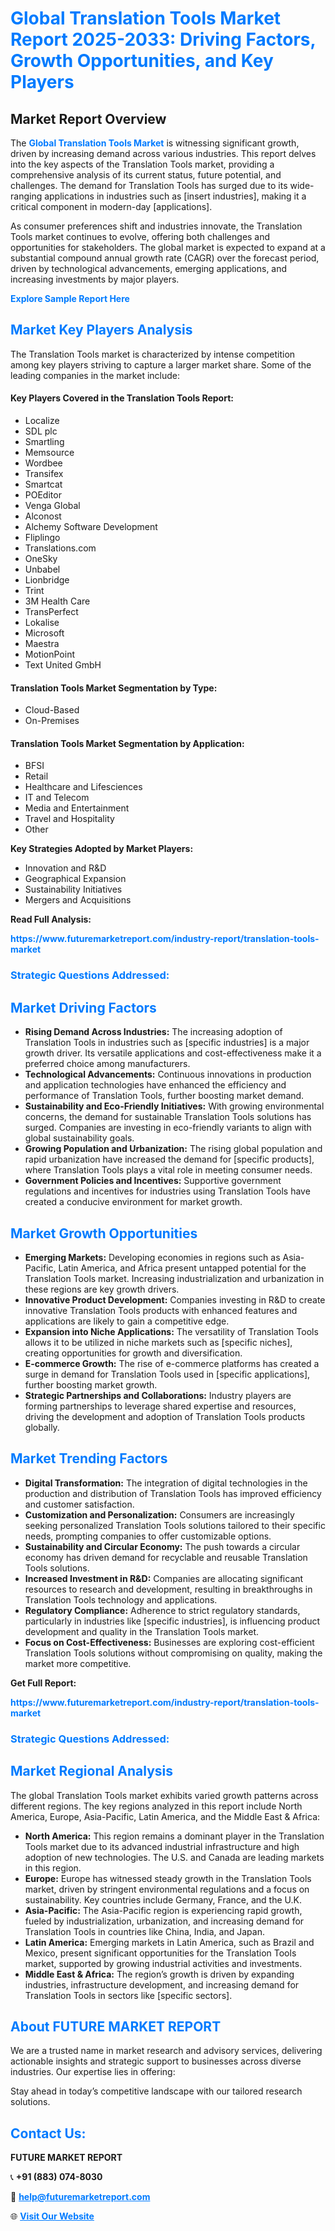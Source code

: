 <h1 style="color: #007BFF;">Global Translation Tools Market Report 2025-2033: Driving Factors, Growth Opportunities, and Key Players</h1>

<section id="overview">
<h2>Market Report Overview</h2>
<p>The <a href="https://www.futuremarketreport.com/industry-report/translation-tools-market" style="color: #007BFF; text-decoration: none;"><strong>Global Translation Tools Market</strong></a> is witnessing significant growth, driven by increasing demand across various industries. This report delves into the key aspects of the Translation Tools market, providing a comprehensive analysis of its current status, future potential, and challenges. The demand for Translation Tools has surged due to its wide-ranging applications in industries such as [insert industries], making it a critical component in modern-day [applications].</p>
<p>As consumer preferences shift and industries innovate, the Translation Tools market continues to evolve, offering both challenges and opportunities for stakeholders. The global market is expected to expand at a substantial compound annual growth rate (CAGR) over the forecast period, driven by technological advancements, emerging applications, and increasing investments by major players.</p>
</section>

<section id="overview">
<p><a href="https://www.futuremarketreport.com/request-sample/reportId=57277" style="color: #007BFF; text-decoration: none;"><strong>Explore Sample Report Here</strong></a></p>
</section>

<section id="key-players">
<h2 style="color: #007BFF;">Market Key Players Analysis</h2>
<p>The Translation Tools market is characterized by intense competition among key players striving to capture a larger market share. Some of the leading companies in the market include:</p>
<h4>Key Players Covered in the Translation Tools Report:</h4>
<ul><li>Localize</li><li>SDL plc</li><li>Smartling</li><li>Memsource</li><li>Wordbee</li><li>Transifex</li><li>Smartcat</li><li>POEditor</li><li>Venga Global</li><li>Alconost</li><li>Alchemy Software Development</li><li>Fliplingo</li><li>Translations.com</li><li>OneSky</li><li>Unbabel</li><li>Lionbridge</li><li>Trint</li><li>3M Health Care</li><li>TransPerfect</li><li>Lokalise</li><li>Microsoft</li><li>Maestra</li><li>MotionPoint</li><li>Text United GmbH</li></ul>
<h4>Translation Tools Market Segmentation by Type:</h4>
<ul><li>Cloud-Based</li><li>On-Premises</li></ul>

<h4>Translation Tools Market Segmentation by Application:</h4>
<ul><li>BFSI</li><li>Retail</li><li>Healthcare and Lifesciences</li><li>IT and Telecom</li><li>Media and Entertainment</li><li>Travel and Hospitality</li><li>Other</li></ul>
<p><strong>Key Strategies Adopted by Market Players:</strong></p>
<ul>
<li>Innovation and R&D</li>
<li>Geographical Expansion</li>
<li>Sustainability Initiatives</li>
<li>Mergers and Acquisitions</li>
</ul>
</section>

<section>
<p><strong>Read Full Analysis: </strong></p><a href="https://www.futuremarketreport.com/industry-report/translation-tools-market" style="color: #007BFF; text-decoration: none;"><strong>https://www.futuremarketreport.com/industry-report/translation-tools-market</strong></a>
<h3 style="color: #007BFF;">Strategic Questions Addressed:</h3>
</section>

<section id="driving-factors">
<h2 style="color: #007BFF;">Market Driving Factors</h2>
<ul>
<li><strong>Rising Demand Across Industries:</strong> The increasing adoption of Translation Tools in industries such as [specific industries] is a major growth driver. Its versatile applications and cost-effectiveness make it a preferred choice among manufacturers.</li>
<li><strong>Technological Advancements:</strong> Continuous innovations in production and application technologies have enhanced the efficiency and performance of Translation Tools, further boosting market demand.</li>
<li><strong>Sustainability and Eco-Friendly Initiatives:</strong> With growing environmental concerns, the demand for sustainable Translation Tools solutions has surged. Companies are investing in eco-friendly variants to align with global sustainability goals.</li>
<li><strong>Growing Population and Urbanization:</strong> The rising global population and rapid urbanization have increased the demand for [specific products], where Translation Tools plays a vital role in meeting consumer needs.</li>
<li><strong>Government Policies and Incentives:</strong> Supportive government regulations and incentives for industries using Translation Tools have created a conducive environment for market growth.</li>
</ul>
</section>

<section id="growth-opportunities">
<h2 style="color: #007BFF;">Market Growth Opportunities</h2>
<ul>
<li><strong>Emerging Markets:</strong> Developing economies in regions such as Asia-Pacific, Latin America, and Africa present untapped potential for the Translation Tools market. Increasing industrialization and urbanization in these regions are key growth drivers.</li>
<li><strong>Innovative Product Development:</strong> Companies investing in R&D to create innovative Translation Tools products with enhanced features and applications are likely to gain a competitive edge.</li>
<li><strong>Expansion into Niche Applications:</strong> The versatility of Translation Tools allows it to be utilized in niche markets such as [specific niches], creating opportunities for growth and diversification.</li>
<li><strong>E-commerce Growth:</strong> The rise of e-commerce platforms has created a surge in demand for Translation Tools used in [specific applications], further boosting market growth.</li>
<li><strong>Strategic Partnerships and Collaborations:</strong> Industry players are forming partnerships to leverage shared expertise and resources, driving the development and adoption of Translation Tools products globally.</li>
</ul>
</section>

<section id="trending-factors">
<h2 style="color: #007BFF;">Market Trending Factors</h2>
<ul>
<li><strong>Digital Transformation:</strong> The integration of digital technologies in the production and distribution of Translation Tools has improved efficiency and customer satisfaction.</li>
<li><strong>Customization and Personalization:</strong> Consumers are increasingly seeking personalized Translation Tools solutions tailored to their specific needs, prompting companies to offer customizable options.</li>
<li><strong>Sustainability and Circular Economy:</strong> The push towards a circular economy has driven demand for recyclable and reusable Translation Tools solutions.</li>
<li><strong>Increased Investment in R&D:</strong> Companies are allocating significant resources to research and development, resulting in breakthroughs in Translation Tools technology and applications.</li>
<li><strong>Regulatory Compliance:</strong> Adherence to strict regulatory standards, particularly in industries like [specific industries], is influencing product development and quality in the Translation Tools market.</li>
<li><strong>Focus on Cost-Effectiveness:</strong> Businesses are exploring cost-efficient Translation Tools solutions without compromising on quality, making the market more competitive.</li>
</ul>
</section>

<section>
<p><strong>Get Full Report: </strong></p><a href="https://www.futuremarketreport.com/industry-report/translation-tools-market" style="color: #007BFF; text-decoration: none;"><strong>https://www.futuremarketreport.com/industry-report/translation-tools-market</strong></a>
<h3 style="color: #007BFF;">Strategic Questions Addressed:</h3>
</section>


<section id="regional-analysis">
<h2 style="color: #007BFF;">Market Regional Analysis</h2>
<p>The global Translation Tools market exhibits varied growth patterns across different regions. The key regions analyzed in this report include North America, Europe, Asia-Pacific, Latin America, and the Middle East & Africa:</p>
<ul>
<li><strong>North America:</strong> This region remains a dominant player in the Translation Tools market due to its advanced industrial infrastructure and high adoption of new technologies. The U.S. and Canada are leading markets in this region.</li>
<li><strong>Europe:</strong> Europe has witnessed steady growth in the Translation Tools market, driven by stringent environmental regulations and a focus on sustainability. Key countries include Germany, France, and the U.K.</li>
<li><strong>Asia-Pacific:</strong> The Asia-Pacific region is experiencing rapid growth, fueled by industrialization, urbanization, and increasing demand for Translation Tools in countries like China, India, and Japan.</li>
<li><strong>Latin America:</strong> Emerging markets in Latin America, such as Brazil and Mexico, present significant opportunities for the Translation Tools market, supported by growing industrial activities and investments.</li>
<li><strong>Middle East & Africa:</strong> The region’s growth is driven by expanding industries, infrastructure development, and increasing demand for Translation Tools in sectors like [specific sectors].</li>
</ul>
</section>

<footer>
<h2 style="color: #007BFF;">About FUTURE MARKET REPORT</h2>
<p>We are a trusted name in market research and advisory services, delivering actionable insights and strategic support to businesses across diverse industries. Our expertise lies in offering:</p>

<p>Stay ahead in today’s competitive landscape with our tailored research solutions.</p>

<h2 style="color: #007BFF;">Contact Us:</h2>
<p><strong>FUTURE MARKET REPORT</strong></p>
<p>📞 <strong>+91 (883) 074-8030</strong></p>
<p>📧 <strong><a href="mailto:help@futuremarketreport.com" style="color: #007BFF;">help@futuremarketreport.com</a></strong></p>
<p>🌐 <strong><a href="https://www.futuremarketreport.com/" style="color: #007BFF;">Visit Our Website</a></strong></p>
</footer>
